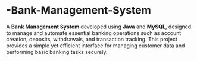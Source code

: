 # -Bank-Management-System
A **Bank Management System** developed using **Java** and **MySQL**, designed to manage and automate essential banking operations such as account creation, deposits, withdrawals, and transaction tracking. This project provides a simple yet efficient interface for managing customer data and performing basic banking tasks securely.
